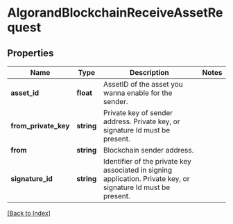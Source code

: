 # AlgorandBlockchainReceiveAssetRequest

## Properties

Name | Type | Description | Notes
------------ | ------------- | ------------- | -------------
**asset_id** | **float** | AssetID of the asset you wanna enable for the sender. |
**from_private_key** | **string** | Private key of sender address. Private key, or signature Id must be present. |
**from** | **string** | Blockchain sender address. |
**signature_id** | **string** | Identifier of the private key associated in signing application. Private key, or signature Id must be present. |

[[Back to Index]](../index.md)
